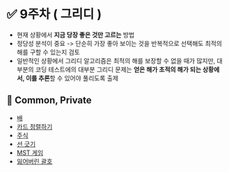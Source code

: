 # ✅ 9주차 ( 그리디 )

- 현재 상황에서 **지금 당장 좋은 것만 고르는** 방법
- 정당성 분석이 중요 -> 단순히 가장 좋아 보이는 것을 반복적으로 선택해도 최적의 해를 구할 수 있는지 검토
- 일반적인 상황에서 그리디 알고리즘은 최적의 해를 보장할 수 없을 때가 많지만, 대부분의 코딩 테스트에의 대부분 그리디 문제는 **얻은 해가 초적의 해가 되는 상황에서, 이를 추론**할 수 있어야 풀리도록 출제

## 📝 Common, Private

- [배](https://www.acmicpc.net/problem/1092)
- [카드 정렬하기](https://www.acmicpc.net/problem/1715)
- [주식](https://www.acmicpc.net/problem/11501)
- [선 긋기](https://www.acmicpc.net/problem/2170)
- [MST 게임](https://www.acmicpc.net/problem/16202)
- [잃어버린 괄호](https://www.acmicpc.net/problem/1541)
